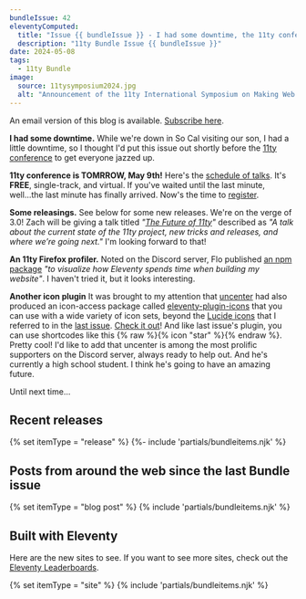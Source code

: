 ```yaml
---
bundleIssue: 42
eleventyComputed:
  title: "Issue {{ bundleIssue }} - I had some downtime, the 11ty conference is TOMORROW, Some releasings, An 11ty Firefox profiler, Another icon plugin...And 3 releases, 6 posts, and 3 sites to see"
  description: "11ty Bundle Issue {{ bundleIssue }}"
date: 2024-05-08
tags:
  - 11ty Bundle
image:
  source: 11tysymposium2024.jpg
  alt: "Announcement of the 11ty International Symposium on Making Web Sites Real Good"
---
```


An email version of this blog is available. [Subscribe here](#newsletter-subscribe).

**I had some downtime.** While we're down in So Cal visiting our son, I had a little downtime, so I thought I'd put this issue out shortly before the [11ty conference](https://conf.11ty.dev/) to get everyone jazzed up.

**11ty conference is TOMRROW, May 9th!** Here's the [schedule of talks](https://conf.11ty.dev/#schedule). It's **FREE**, single-track, and virtual. If you've waited until the last minute, well...the last minute has finally arrived. Now's the time to [register](https://conf.11ty.dev/#register).

**Some releasings.** See below for some new releases. We're on the verge of 3.0! Zach will be giving a talk titled _"[The Future of 11ty](https://conf.11ty.dev/2024/the-future-of-11ty/)"_ described as _"A talk about the current state of the 11ty project, new tricks and releases, and where we’re going next."_ I'm looking forward to that!

**An 11ty Firefox profiler.** Noted on the Discord server, Flo published [an npm package](https://github.com/fqueze/11ty-fx-profiler/) _"to visualize how Eleventy spends time when building my website"_. I haven't tried it, but it looks interesting.

**Another icon plugin** It was brought to my attention that [uncenter](https://uncenter.dev/) had also produced an icon-access package called [eleventy-plugin-icons](https://github.com/uncenter/eleventy-plugin-icons#readme) that you can use with a wide variety of icon sets, beyond the [Lucide icons](https://lucide.dev/icons/) that I referred to in the [last issue](/blog/11ty-bundle-41/). [Check it out](https://github.com/uncenter/eleventy-plugin-icons#readme)! And like last issue's plugin, you can use shortcodes like this {% raw %}{% icon "star" %}{% endraw %}. Pretty cool! I'd like to add that uncenter is among the most prolific supporters on the Discord server, always ready to help out. And he's currently a high school student. I think he's going to have an amazing future.

Until next time...

## Recent releases

{% set itemType = "release" %}
{%- include 'partials/bundleitems.njk' %}

## Posts from around the web since the last Bundle issue

{% set itemType = "blog post" %}
{% include 'partials/bundleitems.njk' %}

## Built with Eleventy

Here are the new sites to see. If you want to see more sites, check out the [Eleventy Leaderboards](https://www.11ty.dev/speedlify/).

{% set itemType = "site" %}
{% include 'partials/bundleitems.njk' %}
